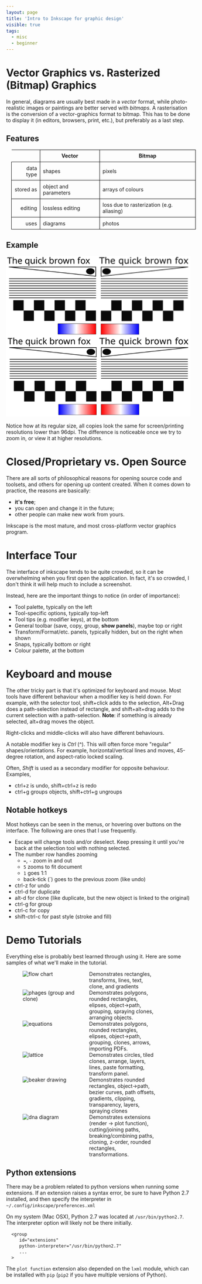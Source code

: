 ```yaml
---
layout: page
title: 'Intro to Inkscape for graphic design'
visible: true
tags:
  - misc
  - beginner
---
```


# Vector Graphics vs. Rasterized (Bitmap) Graphics

In general, diagrams are usually best made in a *vector* format, while photo-realistic images or paintings are better served with *bitmaps*. A rasterisation is the conversion of a vector-graphics format to bitmap. This has to be done to display it (in editors, browsers, print, etc.), but preferably as a last step.

## Features

<style>
table.content-tab {margin: 1em; width:100%;}
.content-tab td, .content-tab th {padding:1ex; border: .1ex solid black;}
.content-tab th:first-child {border: none;}
.content-tab td:first-child {text-align: right;
</style>
<table class="content-tab">
<tr><th></th> <th>Vector </th><th> Bitmap </th></tr>
<tr><td>data type   </td><td>shapes</td><td> pixels </td></tr>
<tr><td>stored as   </td><td>object and parameters </td><td> arrays of colours </td></tr>
<tr><td>editing   </td><td> lossless editing </td><td> loss due to rasterization (e.g. aliasing) </td></tr>
<tr><td>uses   </td><td> diagrams </td><td> photos </td></tr>
</table>

## Example

![Vector vs. Bitmap](./vector_bitmap.svg)

Notice how at its regular size, all copies look the same for screen/printing resolutions lower than 96dpi. The difference is noticeable once we try to zoom in, or view it at higher resolutions.

# Closed/Proprietary vs. Open Source

There are all sorts of philosophical reasons for opening source code and toolsets, and others for opening up content created. When it comes down to practice, the reasons are basically:
- **it's free**;
- you can open and change it in the future;
- other people can make new work from yours.

Inkscape is the most mature, and most cross-platform vector graphics program.

# Interface Tour

The interface of inkscape tends to be quite crowded, so it can be overwhelming when you first open the application. In fact, it's so crowded, I don't think it will help much to include a screenshot.

Instead, here are the important things to notice (in order of importance):
- Tool palette, typically on the left
- Tool-specific options, typically top-left
- Tool tips (e.g. modifier keys), at the bottom
- General toolbar (save, copy, group, **show panels**), maybe top or right
- Transform/Format/etc. panels, typically hidden, but on the right when shown
- Snaps, typically bottom or right
- Colour palette, at the bottom

# Keyboard and mouse
The other tricky part is that it's optimized for keyboard and mouse. Most tools have different behaviour when a modifier key is held down. For example, with the selector tool, shift+click adds to the selection, Alt+Drag does a path-selection instead of rectangle, and shift+alt+drag adds to the current selection with a path-selection.
**Note**: if something is already selected, alt+drag moves the object.

Right-clicks and middle-clicks will also have different behaviours.

A notable modifier key is *Ctrl* (^). This will often force more "regular" shapes/orientations. For example, horizontal/vertical lines and moves, 45-degree rotation, and aspect-ratio locked scaling.

Often, *Shift* is used as a secondary modifier for opposite behaviour. Examples,
- ctrl+z is undo, shift+ctrl+z is redo
- ctrl+g groups objects, shift+ctrl+g ungroups 

## Notable hotkeys

Most hotkeys can be seen in the menus, or hovering over buttons on the interface. The following are ones that I use frequently.

- Escape will change tools and/or deselect. Keep pressing it until you're back at the selection tool with nothing selected.
- The number row handles zooming 
  - `=`, `-` zoom in and out
  - `5` zooms to fit document
  - `1` goes 1:1
  - back-tick (`) goes to the previous zoom (like undo) 
- ctrl-z for undo
- ctrl-d for duplicate
- alt-d for clone (like duplicate, but the new object is linked to the original)
- ctrl-g for group
- ctrl-c for copy
- shift-ctrl-c for past style (stroke and fill)


# Demo Tutorials

Everything else is probably best learned through using it. Here are some samples of what we'll make in the tutorial.

<style>
div.demo-table {width: 90%; display:flex; flex-flow: row wrap; justify-content: center; align-items: stretch;}
div.demo-table>div {width: 40%;}
div.demo-table>div img {max-width: 100%}
</style>
<div class="demo-table">
<div class="left">
<img alt="flow chart" src="../demos/flow_chart.svg">
</div>
<div class="right">
Demonstrates rectangles, transforms, lines, text, clone, and gradients
</div>

<div class="left">
<img alt="phages (group and clone)" src="../demos/phage_demo.svg">
</div>
<div class="right">
Demonstrates polygons, rounded rectangles, elipses, object->path, grouping,
spraying clones, arranging objects.
</div>

<div class="left">
<img alt="equations" src="../demos/phage_flow_demo.svg">
</div>
<div class="right">
Demonstrates polygons, rounded rectangles, elipses, object->path, grouping, clones, arrows, importing PDFs.
</div>

<div class="left">
<img alt="lattice" src="../demos/lattice_demo.svg">
</div>
<div class="right">
Demonstrates circles, tiled clones, arrange, layers, lines, paste formatting, transform panel.
</div>

<div class="left">
<img alt="beaker drawing" src="../demos/beaker_demo.svg">
</div>
<div class="right">
Demonstrates rounded rectangles, object->path, bezier curves, path offsets, gradients, clipping, transparency, layers, spraying clones
</div>

<div class="left">
<img alt="dna diagram" src="../demos/dna_demo.svg">
</div>
<div class="right">
Demonstrates extensions (render -> plot function), cutting/joining paths, breaking/combining paths, cloning, z-order, rounded rectangles, transformations.
</div>

</div>




## Python extensions

There may be a problem related to python versions when running some extensions. If an extension raises a syntax error, be sure to have Python 2.7 installed, and then specify the interpreter in `~/.config/inkscape/preferences.xml`

On my system (Mac OSX), Python 2.7 was located at `/usr/bin/python2.7`.
The interpreter option will likely not be there initially.

```
  <group
     id="extensions"
     python-interpreter="/usr/bin/python2.7"
     ...
  >
```

The `plot function` extension also depended on the `lxml` module, which can be installed with `pip` (`pip2` if you have multiple versions of Python).
